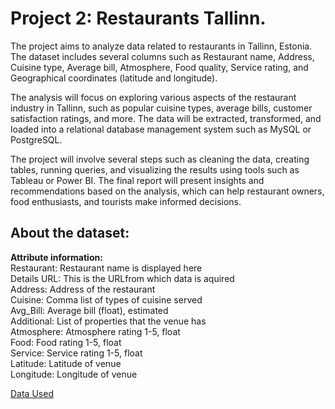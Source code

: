 # Project 2: Restaurants Tallinn.

The project aims to analyze data related to restaurants in Tallinn, Estonia. The dataset includes several columns such as Restaurant name, Address, 
Cuisine type, Average bill, Atmosphere, Food quality, Service rating, and Geographical coordinates (latitude and longitude).

The analysis will focus on exploring various aspects of the restaurant industry in Tallinn, such as popular cuisine types, average bills, 
customer satisfaction ratings, and more. The data will be extracted, transformed, and loaded into a relational database management system such 
as MySQL or PostgreSQL.

The project will involve several steps such as cleaning the data, creating tables, running queries, and visualizing the results using tools 
such as Tableau or Power BI. The final report will present insights and recommendations based on the analysis, which can help restaurant owners, 
food enthusiasts, and tourists make informed decisions.

## About the dataset:
**Attribute information:**<br />
Restaurant:                   Restaurant name is displayed here<br />
Details URL:                  This is the URLfrom which data is aquired<br />
Address:                      Address of the restaurant<br />
Cuisine:                      Comma list of types of cuisine served<br />
Avg_Bill:                     Average bill (float), estimated<br />
Additional:                   List of properties that the venue has<br />
Atmosphere:                   Atmosphere rating 1-5, float<br />
Food:                         Food rating 1-5, float<br />
Service:                      Service rating 1-5, float<br />
Latitude:                     Latitude of venue<br />
Longitude:                    Longitude of venue<br />

[Data Used](https://www.kaggle.com/datasets/ilyasmelyanskiy/tallinn-restaurants)
